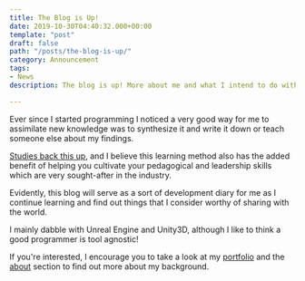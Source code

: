 ```yaml
---
title: The Blog is Up!
date: 2019-10-30T04:40:32.000+00:00
template: "post"
draft: false
path: "/posts/the-blog-is-up/"
category: Announcement
tags:
- News
description: The blog is up! More about me and what I intend to do with this website.

---
```

Ever since I started programming I noticed a very good way for me to assimilate new knowledge was to synthesize it and write it down or teach someone else about my findings.

[Studies back this up](https://digest.bps.org.uk/2018/05/04/learning-by-teaching-others-is-extremely-effective-a-new-study-tested-a-key-reason-why/ "Teaching as a learning method"), and I believe this learning method also has the added benefit of helping you cultivate your pedagogical and leadership skills which are very sought-after in the industry.

Evidently, this blog will serve as a sort of development diary for me as I continue learning and find out things that I consider worthy of sharing with the world.

I mainly dabble with Unreal Engine and Unity3D, although I like to think a good programmer is tool agnostic!

If you're interested, I encourage you to take a look at my [portfolio](/pages/portfolio/ "Portfolio") and the [about](/pages/about/ "About") section to find out more about my background.